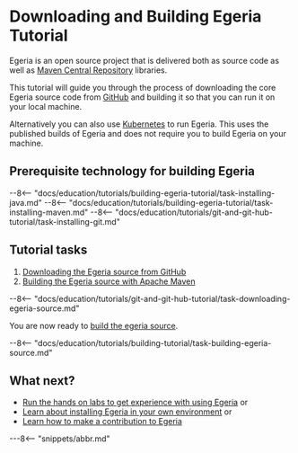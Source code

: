 <!-- SPDX-License-Identifier: CC-BY-4.0 -->
<!-- Copyright Contributors to the ODPi Egeria project. -->

# Downloading and Building Egeria Tutorial

Egeria is an open source project that is delivered both as source code as well as [Maven Central Repository](https://search.maven.org/) libraries.

This tutorial will guide you through the process of downloading the core Egeria source code from [GitHub](https://github.com/) and building it so that you can run it on your local machine.  

Alternatively you can also use [Kubernetes](/egeria-docs/guides/operations/kubernetes) to run Egeria.  This uses the published builds of Egeria and does not require you to build Egeria on your machine.

## Prerequisite technology for building Egeria

--8<-- "docs/education/tutorials/building-egeria-tutorial/task-installing-java.md"
--8<-- "docs/education/tutorials/building-egeria-tutorial/task-installing-maven.md"
--8<-- "docs/education/tutorials/git-and-git-hub-tutorial/task-installing-git.md"

## Tutorial tasks

1. [Downloading the Egeria source from GitHub](#downloading-the-egeria-source-from-github)
2. [Building the Egeria source with Apache Maven](#building-the-egeria-source)

--8<-- "docs/education/tutorials/git-and-git-hub-tutorial/task-downloading-egeria-source.md"

You are now ready to [build the egeria source](#building-the-egeria-source).

--8<-- "docs/education/tutorials/building-tutorial/task-building-egeria-source.md"


## What next?

* [Run the hands on labs to get experience with using Egeria](/egeria-docs/education/open-metadata-labs)
or
* [Learn about installing Egeria in your own environment](/egeria-docs/education/tutorials/installing-egeria-tutorial)
or
* [Learn how to make a contribution to Egeria](/egeria-docs/education/egeria-dojo/egeria-dojo-day-2-3-contribution-to-egeria.md)

---8<-- "snippets/abbr.md"

